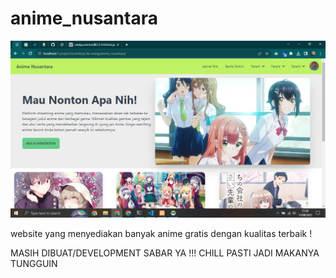 # anime_nusantara

<img src="screenshot/tampilan_nya.png"/>

website yang menyediakan banyak anime gratis dengan kualitas terbaik !

MASIH DIBUAT/DEVELOPMENT SABAR YA !!!
CHILL PASTI JADI MAKANYA TUNGGUIN

